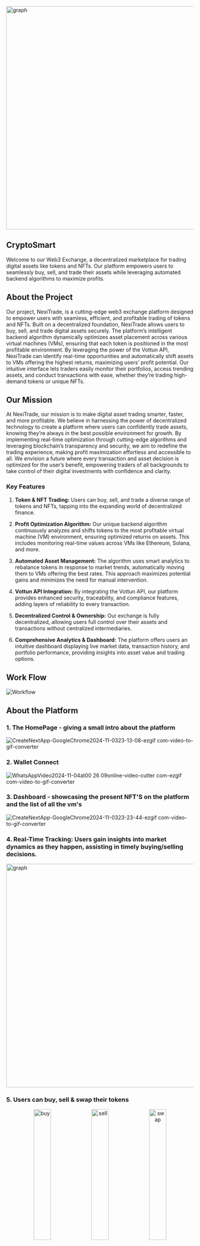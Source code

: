 
 <img src="https://github.com/user-attachments/assets/a4525855-abe4-48bb-b0e3-d28ec2315fcf" alt="graph" width="600"/>

## CryptoSmart

Welcome to our Web3 Exchange, a decentralized marketplace for trading digital assets like tokens and NFTs. Our platform empowers users to seamlessly buy, sell, and trade their assets while leveraging automated backend algorithms to maximize profits.


## About the Project
Our project, NexiTrade, is a cutting-edge web3 exchange platform designed to empower users with seamless, efficient, and profitable trading of tokens and NFTs. Built on a decentralized foundation, NexiTrade allows users to buy, sell, and trade digital assets securely. The platform’s intelligent backend algorithm dynamically optimizes asset placement across various virtual machines (VMs), ensuring that each token is positioned in the most profitable environment. By leveraging the power of the Vottun API, NexiTrade can identify real-time opportunities and automatically shift assets to VMs offering the highest returns, maximizing users’ profit potential. Our intuitive interface lets traders easily monitor their portfolios, access trending assets, and conduct transactions with ease, whether they’re trading high-demand tokens or unique NFTs.


## Our Mission
At NexiTrade, our mission is to make digital asset trading smarter, faster, and more profitable. We believe in harnessing the power of decentralized technology to create a platform where users can confidently trade assets, knowing they’re always in the best possible environment for growth. By implementing real-time optimization through cutting-edge algorithms and leveraging blockchain’s transparency and security, we aim to redefine the trading experience, making profit maximization effortless and accessible to all. We envision a future where every transaction and asset decision is optimized for the user’s benefit, empowering traders of all backgrounds to take control of their digital investments with confidence and clarity.

### Key Features

1. **Token & NFT Trading:** Users can buy, sell, and trade a diverse range of tokens and NFTs, tapping into the expanding world of decentralized finance.

2. **Profit Optimization Algorithm:** Our unique backend algorithm continuously analyzes and shifts tokens to the most profitable virtual machine (VM) environment, ensuring optimized returns on assets. This includes monitoring real-time values across VMs like Ethereum, Solana, and more.

3. **Automated Asset Management:** The algorithm uses smart analytics to rebalance tokens in response to market trends, automatically moving them to VMs offering the best rates. This approach maximizes potential gains and minimizes the need for manual intervention.

4. **Vottun API Integration:** By integrating the Vottun API, our platform provides enhanced security, traceability, and compliance features, adding layers of reliability to every transaction.

5. **Decentralized Control & Ownership:** Our exchange is fully decentralized, allowing users full control over their assets and transactions without centralized intermediaries.

6. **Comprehensive Analytics & Dashboard:** The platform offers users an intuitive dashboard displaying live market data, transaction history, and portfolio performance, providing insights into asset value and trading options.

## Work Flow



![Workflow](https://github.com/user-attachments/assets/8600701c-5d14-477b-b0a2-1a6ec6e365fd)



## About the Platform


### 1. The HomePage - giving a small intro about the platform


   
![CreateNextApp-GoogleChrome2024-11-0323-13-08-ezgif com-video-to-gif-converter](https://github.com/user-attachments/assets/6e5fc819-ce45-435f-8b47-61973ed41875)


### 2. Wallet Connect  

![WhatsAppVideo2024-11-04at00 26 09online-video-cutter com-ezgif com-video-to-gif-converter](https://github.com/user-attachments/assets/4212564f-517b-4195-a20f-795363438b25)




 ### 3. Dashboard - showcasing the present NFT'S on the platform and the list of all the vm's


   
 ![CreateNextApp-GoogleChrome2024-11-0323-23-44-ezgif com-video-to-gif-converter](https://github.com/user-attachments/assets/ade0aeb0-2e09-49dc-8e34-8729bad727a8)




### 4. Real-Time Tracking: Users gain insights into market dynamics as they happen, assisting in timely buying/selling decisions.
  <img src="https://github.com/user-attachments/assets/a14ee738-a886-4015-ab22-f1b8e7fd71f0" alt="graph" width="600"/>




  ### 5. Users can buy, sell & swap their tokens

<div align="center">
 <img src="https://github.com/user-attachments/assets/4f6bcfa6-bd89-4e28-b05c-01754fd84438" alt="buy" width="30%">
  <img src="https://github.com/user-attachments/assets/7dfed16c-c233-4c3e-b9ff-08943dad7287" alt="sell" width="30%">
   <img src="https://github.com/user-attachments/assets/0408f132-2032-4973-939d-8a3c3c52c0f6" alt="swap" width="30%">
</div>

   


